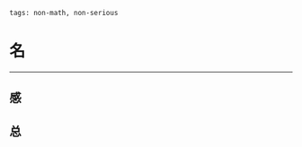 ```
tags: non-math, non-serious
```

# 名

<!--
About Korea:
日本国：北朝鲜，韩国（So there's a 南朝鲜）
中国：朝鲜（So there's a 北韩），韩国（南韩）
한국：대한민국，조선민주주의인민공화국
-->

------------

## 感

<!--
한국：懐旧
西日本:不運、正統、無邪
東日本:幸運、孤高
-->

## 总

<!--
歴史から見て日本の輝かしいのは韓国の末日で、東アジアは3子だけになって、まだ互いに攻撃します
-->